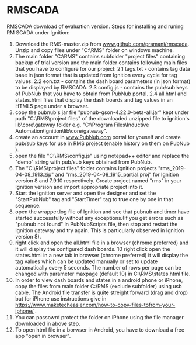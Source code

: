 # RMSCADA
RMSCADA download of evaluation version.
Steps for installing and runing RM SCADA under Ignition:

1. Download the RMS-master.zip from www.github.com/pramanj/rmscada. Unzip and copy files under "C:\RMS" folder on windows machine.
2. The main folder "C:\RMS" contains subfolder "project files" containing backup of trial version and the main folder contains following main files that you have to configure for our project:
2.1 tags.txt - contains tag data base in json format that is updated from Ignition every cycle for tag values.
2.2 eon.txt - contains the dash board parameters (in json format) to be displayed by RMSCADA.
2.3 config.js - contains the pub/sub keys of PubNub that you have to obtain from PubNub portal.
2.4 all.html and states.html files that display the dash boards and tag values in an HTML5 page under a browser.
3. copy the pubnub's jar file "pubnub-gson-4.22.0-beta-all.jar" kept under path "C:\RMS\project files" of the downloaded unzipped file to ignition's lib\core\gateway folder e.g. "C:\Program Files\Inductive Automation\Ignition\lib\core\gateway".
4. create an account in www.PubNub.com portal for youself and create pub/sub keys for use in RMS project (enable history on them on PubNub ).
5. open the file "C:\RMS\config.js" using notepad++ editor and replace the "demo" string with pub/sub keys obtained from PubNub.
6. The "C:\RMS\project files" folder contains Ignition projects "rms_2019-04-08_1913.zip" and "rms_2019-04-08_1915_partial.proj" for Ignition version 8 and 7.9.10 respectively. Create project named "rms" in your Ignition version and import appropriate project into it.
7. Start the Ignition server and open the designer and set the "StartPubNub" tag and "StartTimer" tag to true one by one in that sequence.
8. open the wrapper.log file of Ignition and see that pubnub and timer have started successfully without any exceptions.(If you get errors such as "pubnub not found" in PubNubScripts file, then stop and restart the Ignition gateway and try again. This is particularly observed in Ignition version 8).
9. right click and open the all.html file in a browser (chrome preferred) and it will display the configured dash boards.
10 right click open the states.html in a new tab in browser (chrome preferred) it will display the tag values which can be updated manually or set to update automatically every 5 seconds. The number of rows per page can be changed with parameter maxpage (default 10) in C:\RMS\states.html file.
11. In order to view dash boards and states in a android phone or iPhone, copy the files from main folder C:\RMS (exclude subfolder) using usb cable. The Android file transfer is quite streight forward (drag and drop) but for iPhone use instructions give in https://www.maketecheasier.com/how-to-copy-files-tofrom-your-iphone/ . 
12. You can passowrd protect the folder on iPhone using the file manager downloaded in above step.
13. To open html file in a borwser in Android, you have to download a free app "open in browser".
